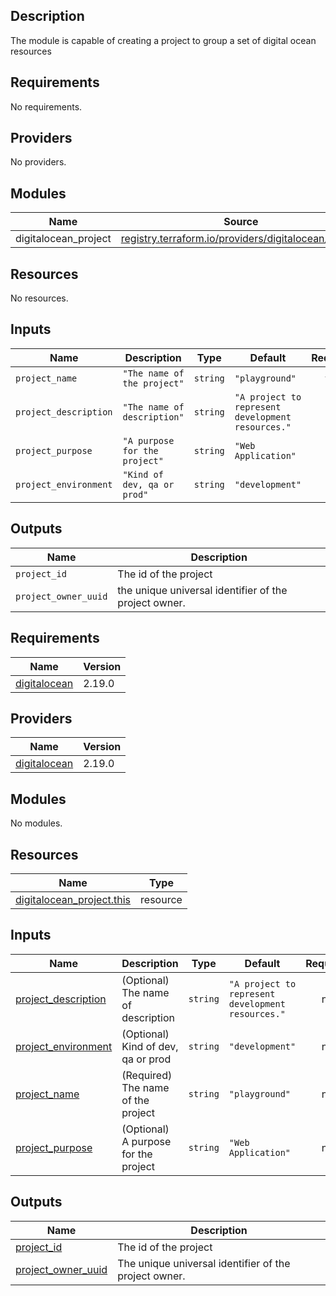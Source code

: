 ## Description
The module is capable of creating a project to group a set of digital ocean resources

## Requirements

No requirements.

## Providers

No providers.

## Modules

| Name | Source | Version |
|------|--------|---------|
| digitalocean_project | [registry.terraform.io/providers/digitalocean/project](https://registry.terraform.io/providers/digitalocean/digitalocean/latest/docs/resources/project) | 2.19.0 |

## Resources

No resources.

## Inputs

| Name | Description | Type | Default | Required |
|------|-------------|------|---------|:--------:|
| `project_name` | `"The name of the project"` | `string` | `"playground"` | yes |
| `project_description` | `"The name of description"` | `string` | `"A project to represent development resources."` | no |
| `project_purpose` | `"A purpose for the project"` | `string` | `"Web Application"` | no |
| `project_environment` | `"Kind of dev, qa or prod"` | `string` | `"development"` | no |

## Outputs

| Name | Description |
|------|-------------|
| `project_id` | The id of the project |
| `project_owner_uuid` | the unique universal identifier of the project owner. |

<!-- BEGIN_TF_DOCS -->
## Requirements

| Name | Version |
|------|---------|
| <a name="requirement_digitalocean"></a> [digitalocean](#requirement\_digitalocean) | 2.19.0 |

## Providers

| Name | Version |
|------|---------|
| <a name="provider_digitalocean"></a> [digitalocean](#provider\_digitalocean) | 2.19.0 |

## Modules

No modules.

## Resources

| Name | Type |
|------|------|
| [digitalocean_project.this](https://registry.terraform.io/providers/digitalocean/digitalocean/2.19.0/docs/resources/project) | resource |

## Inputs

| Name | Description | Type | Default | Required |
|------|-------------|------|---------|:--------:|
| <a name="input_project_description"></a> [project\_description](#input\_project\_description) | (Optional) The name of description | `string` | `"A project to represent development resources."` | no |
| <a name="input_project_environment"></a> [project\_environment](#input\_project\_environment) | (Optional) Kind of dev, qa or prod | `string` | `"development"` | no |
| <a name="input_project_name"></a> [project\_name](#input\_project\_name) | (Required) The name of the project | `string` | `"playground"` | no |
| <a name="input_project_purpose"></a> [project\_purpose](#input\_project\_purpose) | (Optional) A purpose for the project | `string` | `"Web Application"` | no |

## Outputs

| Name | Description |
|------|-------------|
| <a name="output_project_id"></a> [project\_id](#output\_project\_id) | The id of the project |
| <a name="output_project_owner_uuid"></a> [project\_owner\_uuid](#output\_project\_owner\_uuid) | The unique universal identifier of the project owner. |
<!-- END_TF_DOCS -->